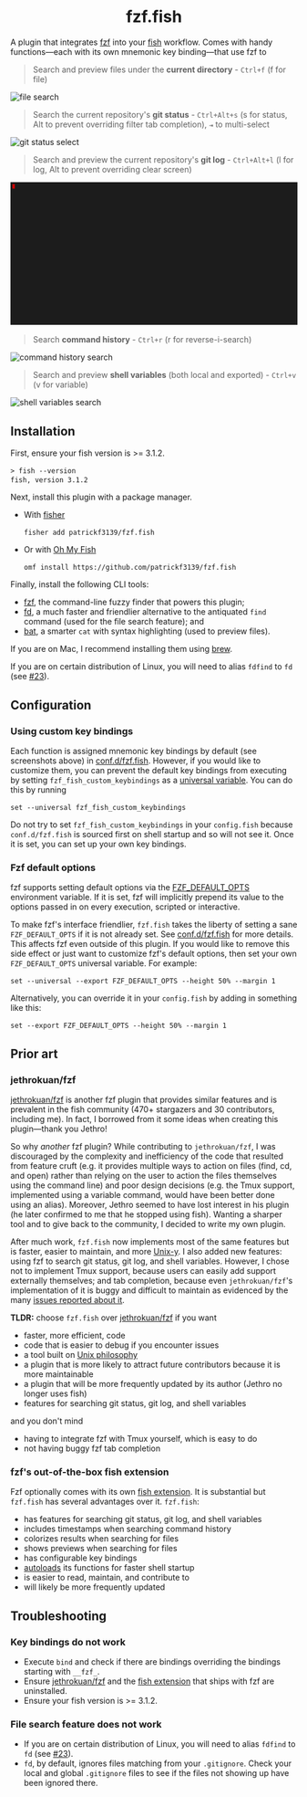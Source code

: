 <div align="center">

# fzf.fish

</div>

A plugin that integrates [fzf][] into your [fish][] workflow. Comes with handy functions—each with its own mnemonic key binding—that use fzf to

> Search and preview files under the **current directory** - `Ctrl+f` (f for file)

![file search][]

> Search the current repository's **git status** - `Ctrl+Alt+s` (s for status, Alt to prevent overriding filter tab completion), `⇥` to multi-select

![git status select][]

> Search and preview the current repository's **git log** - `Ctrl+Alt+l` (l for log, Alt to prevent overriding clear screen)

![git log][]

> Search **command history** - `Ctrl+r` (r for reverse-i-search)

![command history search][]

> Search and preview **shell variables** (both local and exported) - `Ctrl+v` (v for variable)

![shell variables search][]

## Installation

First, ensure your fish version is >= 3.1.2.

```fish
> fish --version
fish, version 3.1.2
```

Next, install this plugin with a package manager.

- With [fisher][]

  ```fish
  fisher add patrickf3139/fzf.fish
  ```

- Or with [Oh My Fish][]

  ```fish
  omf install https://github.com/patrickf3139/fzf.fish
  ```

Finally, install the following CLI tools:

- [fzf][], the command-line fuzzy finder that powers this plugin;
- [fd][], a much faster and friendlier alternative to the antiquated `find` command (used for the file search feature); and
- [bat][], a smarter `cat` with syntax highlighting (used to preview files).

If you are on Mac, I recommend installing them using [brew][].

If you are on certain distribution of Linux, you will need to alias `fdfind` to `fd` (see [#23][]).

## Configuration

### Using custom key bindings

Each function is assigned mnemonic key bindings by default (see screenshots above) in [conf.d/fzf.fish][]. However, if you would like to customize them, you can prevent the default key bindings from executing by setting `fzf_fish_custom_keybindings` as a [universal variable][]. You can do this by running

```fish
set --universal fzf_fish_custom_keybindings
```

Do not try to set `fzf_fish_custom_keybindings` in your `config.fish` because `conf.d/fzf.fish` is sourced first on shell startup and so will not see it. Once it is set, you can set up your own key bindings.

### Fzf default options

fzf supports setting default options via the [FZF_DEFAULT_OPTS][] environment variable. If it is set, fzf will implicitly prepend its value to the options passed in on every execution, scripted or interactive.

To make fzf's interface friendlier, `fzf.fish` takes the liberty of setting a sane `FZF_DEFAULT_OPTS` if it is not already set. See [conf.d/fzf.fish][] for more details. This affects fzf even outside of this plugin. If you would like to remove this side effect or just want to customize fzf's default options, then set your own `FZF_DEFAULT_OPTS` universal variable. For example:

```fish
set --universal --export FZF_DEFAULT_OPTS --height 50% --margin 1
```

Alternatively, you can override it in your `config.fish` by adding in something like this:

```fish
set --export FZF_DEFAULT_OPTS --height 50% --margin 1
```

## Prior art

### jethrokuan/fzf

[jethrokuan/fzf][] is another fzf plugin that provides similar features and is prevalent in the fish community (470+ stargazers and 30 contributors, including me). In fact, I borrowed from it some ideas when creating this plugin—thank you Jethro!

So why _another_ fzf plugin? While contributing to `jethrokuan/fzf`, I was discouraged by the complexity and inefficiency of the code that resulted from feature cruft (e.g. it provides multiple ways to action on files (find, cd, and open) rather than relying on the user to action the files themselves using the command line) and poor design decisions (e.g. the Tmux support, implemented using a variable command, would have been better done using an alias). Moreover, Jethro seemed to have lost interest in his plugin (he later confirmed to me that he stopped using fish). Wanting a sharper tool and to give back to the community, I decided to write my own plugin.

After much work, `fzf.fish` now implements most of the same features but is faster, easier to maintain, and more [Unix-y][unix philosophy]. I also added new features: using fzf to search git status, git log, and shell variables. However, I chose not to implement Tmux support, because users can easily add support externally themselves; and tab completion, because even `jethrokuan/fzf`'s implementation of it is buggy and difficult to maintain as evidenced by the many [issues reported about it][].

**TLDR:** choose `fzf.fish` over [jethrokuan/fzf][] if you want

- faster, more efficient, code
- code that is easier to debug if you encounter issues
- a tool built on [Unix philosophy][]
- a plugin that is more likely to attract future contributors because it is more maintainable
- a plugin that will be more frequently updated by its author (Jethro no longer uses fish)
- features for searching git status, git log, and shell variables

and you don't mind

- having to integrate fzf with Tmux yourself, which is easy to do
- not having buggy fzf tab completion

### fzf's out-of-the-box fish extension

Fzf optionally comes with its own [fish extension][]. It is substantial but `fzf.fish` has several advantages over it. `fzf.fish`:

- has features for searching git status, git log, and shell variables
- includes timestamps when searching command history
- colorizes results when searching for files
- shows previews when searching for files
- has configurable key bindings
- [autoloads][] its functions for faster shell startup
- is easier to read, maintain, and contribute to
- will likely be more frequently updated

## Troubleshooting

### Key bindings do not work

- Execute `bind` and check if there are bindings overriding the bindings starting with `__fzf_`.
- Ensure [jethrokuan/fzf][] and the [fish extension][] that ships with fzf are uninstalled.
- Ensure your fish version is >= 3.1.2.

### File search feature does not work

- If you are on certain distribution of Linux, you will need to alias `fdfind` to `fd` (see [#23][]).
- `fd`, by default, ignores files matching from your `.gitignore`. Check your local and global `.gitignore` files to see if the files not showing up have been ignored there.


[#23]: https://github.com/patrickf3139/fzf.fish/issues/23
[autoloads]: https://fishshell.com/docs/current/tutorial.html#autoloading-functions
[bat]: https://github.com/sharkdp/bat
[brew]: https://brew.sh/
[command history search]: images/command_history.png
[conf.d/fzf.fish]: conf.d/fzf.fish
[fd]: https://github.com/sharkdp/fd
[file search]: images/current_dir_files.png
[fish extension]: https://github.com/junegunn/fzf/blob/master/shell/key-bindings.fish
[fish]: http://fishshell.com
[fisher]: https://github.com/jorgebucaran/fisher
[fzf_default_opts]: https://github.com/junegunn/fzf#environment-variables
[fzf]: https://github.com/junegunn/fzf
[git log]: images/git_log.gif
[git status select]: images/git_status.png
[issues reported about it]: https://github.com/jethrokuan/fzf/issues?q=is%3Aissue+tab
[jethrokuan/fzf]: https://github.com/jethrokuan/fzf
[oh my fish]: https://github.com/oh-my-fish/oh-my-fish
[shell variables search]: images/shell_variables.png
[universal variable]: https://fishshell.com/docs/current/#more-on-universal-variables
[unix philosophy]: https://en.wikipedia.org/wiki/Unix_philosophy
